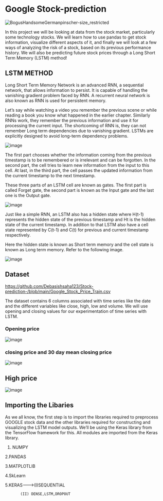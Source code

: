 # Google Stock-prediction

![BogusHandsomeGermanpinscher-size_restricted](https://user-images.githubusercontent.com/100334542/178103399-e7ed3f8d-c9bc-4d18-9ca1-05ad61afb144.gif)




In this project we will be looking at data from the stock market, particularly some technology stocks. We will learn how to use pandas to get stock information, visualize different aspects of it, and finally we will look at a few ways of analyzing the risk of a stock, based on its previous performance history. We will also be predicting future stock prices through a Long Short Term Memory (LSTM) method!


## LSTM METHOD

Long Short Term Memory Network is an advanced RNN, a sequential network, that allows information to persist. It is capable of handling the vanishing gradient problem faced by RNN. A recurrent neural network is also known as RNN is used for persistent memory.

Let’s say while watching a video you remember the previous scene or while reading a book you know what happened in the earlier chapter. Similarly RNNs work, they remember the previous information and use it for processing the current input. The shortcoming of RNN is, they can not remember Long term dependencies due to vanishing gradient. LSTMs are explicitly designed to avoid long-term dependency problems.


![image](https://user-images.githubusercontent.com/100334542/177029908-544cbbcb-fc34-49e3-8746-327dc6385e89.png)

The first part chooses whether the information coming from the previous timestamp is to be remembered or is irrelevant and can be forgotten. In the second part, the cell tries to learn new information from the input to this cell. At last, in the third part, the cell passes the updated information from the current timestamp to the next timestamp.

These three parts of an LSTM cell are known as gates. The first part is called Forget gate, the second part is known as the Input gate and the last one is the Output gate.

![image](https://user-images.githubusercontent.com/100334542/177029952-15204877-3167-43e3-8b7b-7862c1156d12.png)


Just like a simple RNN, an LSTM also has a hidden state where H(t-1) represents the hidden state of the previous timestamp and Ht is the hidden state of the current timestamp. In addition to that LSTM also have a cell state represented by C(t-1) and C(t) for previous and current timestamp respectively.

Here the hidden state is known as Short term memory and the cell state is known as Long term memory. Refer to the following image.

![image](https://user-images.githubusercontent.com/100334542/177030001-1fd48989-e390-4205-8843-3e0d6cd745e8.png)

## Dataset

https://github.com/Debasishsaha123/Stock-prediction-/blob/main/Google_Stock_Price_Train.csv

The dataset contains 6 columns associated with time series like the date and the different variables like close, high, low and volume. We will use opening and closing values for our experimentation of time series with LSTM.

### Opening price

![image](https://user-images.githubusercontent.com/100334542/178118353-5d975d4b-7fd6-45c6-8afe-bbbe8125e81b.png)

### closing price and 30 day mean closing price

![image](https://user-images.githubusercontent.com/100334542/178118428-20faa512-2511-4263-a3d7-07b419c69652.png)

## High price

![image](https://user-images.githubusercontent.com/100334542/178118455-c4a59f9a-0fef-4647-a770-76759b7b4ebf.png)

## Importing the Libaries

As we all know, the first step is to import the libraries required to preprocess GOOGLE stock data and the other libraries required for constructing and visualizing the LSTM model outputs. We’ll be using the Keras library from the TensorFlow framework for this. All modules are imported from the Keras library.

1. NUMPY

2.PANDAS

3.MATPLOTLIB

4.SkLearn

5.KERAS--->(I)SEQUENTIAL

           (II) DENSE,LSTM,DROPOUT
